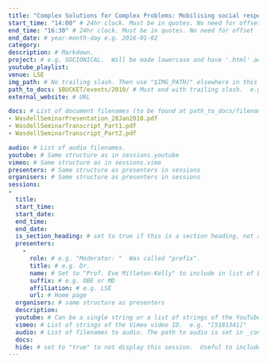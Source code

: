 ```yaml
---
title: "Complex Solutions for Complex Problems: Mobilising social response to accelerating climate change in a post-Copenhagen context"
start_time: "14:00" # 24hr clock. Must be in quotes. No need for offset
end_time: "16:30" # 24hr clock. Must be in quotes. No need for offset
end_date: # year-month-day e.g. 2016-01-02
category: 
description: # Markdown.
project: # e.g. SOCIONICAL.  Will be made lowercase and have '.html' added to find page.
youtube_playlist: 
venue: LSE
img_path: # No trailing slash. Then use "$IMG_PATH/" elsewhere in this page.
path_to_docs: $BUCKET/events/2010/ # Must end with trailing slash.  e.g. $BUCKET/events/2012/
external_website: # URL

docs: # List of document filenames (to be found at path_to_docs/filename)
- WasdellSeminarPresentation_28Jan2010.pdf
- WasdellSeminarTranscript_Part1.pdf
- WasdellSeminarTranscript_Part2.pdf

audio: # List of audio filenames.
youtube: # Same structure as in sessions.youtube
vimeo: # Same structure as in sessions.vime
presenters: # Same structure as presenters in sessions
organisers: # Same structure as presenters in sessions
sessions:
- 
  title: 
  start_time: 
  start_date: 
  end_time: 
  end_date: 
  is_section_heading: # set to true if this is a section heading, not a "proper" session.
  presenters:
    - 
      role: # e.g. "Moderator: "  Was called "prefix".
      title: # e.g. Dr.
      name: # Set to "Prof. Eve Mitleton-Kelly" to include in list of Eve's presentations.
      suffix: # e.g. OBE or MD
      affiliation: # e.g. LSE
      url: # Home page
  organisers: # same structure as presenters
  description: 
  youtube: # Can be a single string or a list of strings of the YouTube video ID.
  vimeo: # List of strings of the Vimeo video ID.  e.g. "[5181341]"
  audio: # List of filenames to audio. The path to audio is set in _config.yml
  docs: 
  hide: # set to "true" to not display this session.  Useful to include event in list of Eve's Presentations.
---
```

